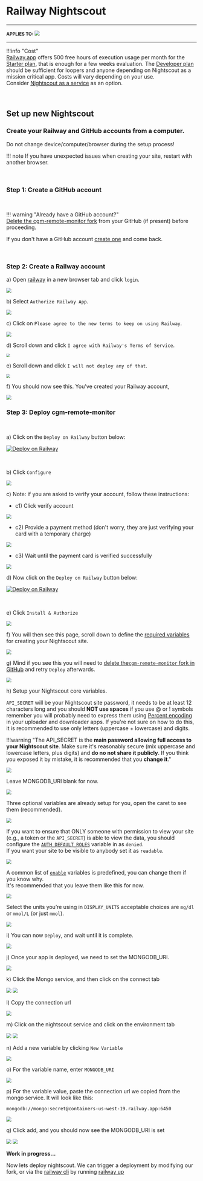 # Railway Nightscout

---

<span style="font-size:smaller;">**APPLIES TO:**</span> <img src="../../img/railway-app-logo.png" style="zoom:80%;" />

---

!!!info "Cost"  
 [Railway.app](https://railway.app/) offers 500 free hours of execution usage per month for the [Starter plan](https://docs.railway.app/reference/plans#starter-plan), that is enough for a few weeks evaluation.
The [Developer plan](https://docs.railway.app/reference/plans#developer-plan-offering) should be sufficient for loopers and anyone depending on Nightscout as a mission critical app. Costs will vary depending on your use.  
 Consider [Nightscout as a service](/#nightscout-as-a-service) as an option.

</br>

## Set up new Nightscout

### Create your Railway and GitHub accounts from a computer.

Do not change device/computer/browser during the setup process!

!!! note
If you have unexpected issues when creating your site, restart with another browser.

</br>

### Step 1: Create a GitHub account

</br>

!!! warning "Already have a GitHub account?"  
    [Delete the cgm-remote-monitor fork](../../../nightscout/github/#delete-your-own-fork-of-cgm-remote-monitor) from your GitHub (if present) before proceeding.

If you don't have a GitHub account [create one](../../../nightscout/github/#create-a-github-account) and come back.

</br>

### Step 2: Create a Railway account

a) Open [railway](https://railway.app) in a new browser tab and click `login`.

<img src="../img/Railway01.png" style="zoom:80%;" />

</br>

b) Select `Authorize Railway App`.

<img src="../img/Railway02.png" style="zoom:80%;" />

</br>

c) Click on `Please agree to the new terms to keep on using Railway`.

<img src="../img/Railway03.png" style="zoom:80%;" />

</br>

d) Scroll down and click `I agree with Railway's Terms of Service`.

<img src="../img/Railway04.png" style="zoom:60%;" />

</br>

e) Scroll down and click `I will not deploy any of that`.

<img src="../img/Railway05.png" style="zoom:60%;" />

</br>

f) You should now see this. You've created your Railway account,

<img src="../img/Railway06.png" style="zoom:80%;" />

</br>

### Step 3: Deploy cgm-remote-monitor

</br>

a) Click on the `Deploy on Railway` button below:

[![Deploy on Railway](https://railway.app/button.svg)](https://railway.app/new/template/XvAfVW)

</br>

b) Click `Configure`

<img src="../img/Railway07.png" style="zoom:80%;" />

</br>

c) Note: if you are asked to verify your account, follow these instructions:

- c1) Click verify account

<img src="../img/Railway18.png" style="zoom:80%;" />

</br>

- c2) Provide a payment method (don't worry, they are just verifying your card with a temporary charge)

<img src="../img/Railway19.png" style="zoom:80%;" />

</br>

- c3) Wait until the payment card is verified successfully

<img src="../img/Railway20.png" style="zoom:80%;" />

</br>

d) Now click on the `Deploy on Railway` button below:

[![Deploy on Railway](https://railway.app/button.svg)](https://railway.app/new/template/XvAfVW)

</br>

e) Click `Install & Authorize`

<img src="../img/Railway08.png" style="zoom:80%;" />

</br>

f) You will then see this page, scroll down to define the [required variables](../../../nightscout/setup_variables/#required-variables) for creating your Nightscout site.

<img src="../img/Railway09.png" style="zoom:80%;" />

</br>

g) Mind if you see this you will need to [delete the`cgm-remote-monitor` fork in GitHub](../../../nightscout/github/#delete-your-own-fork-of-cgm-remote-monitor) and retry `Deploy` afterwards.

<img src="../img/Railway17.png" style="zoom:80%;" />

</br>

h) Setup your Nightscout core variables.

`API_SECRET` will be your Nightscout site password, it needs to be at least 12 characters long and you should **NOT use spaces** if you use @ or ! symbols remember you will probably need to express them using [Percent encoding](https://en.wikipedia.org/wiki/Percent-encoding#Percent-encoding_reserved_characters) in your uploader and downloader apps. If you're not sure on how to do this, it is recommended to use only letters (uppercase + lowercase) and digits.

!!!warning "The API_SECRET is the **main password allowing full access to your Nightscout site**. Make sure it's reasonably secure (mix uppercase and lowercase letters, plus digits) and **do no not share it publicly**. If you think you exposed it by mistake, it is recommended that you **change it**."

<img src="../img/Railway10.png" style="zoom:80%;" />

Leave MONGODB_URI blank for now.

<img src="../img/Railway21.png" style="zoom:80%;" />

Three optional variables are already setup for you, open the caret to see them (recommended).

<img src="../img/Railway15.png" style="zoom:80%;" />

If you want to ensure that ONLY someone with permission to view your site (e.g., a token or the `API_SECRET`) is able to view the data, you should configure the [`AUTH_DEFAULT_ROLES`](../setup_variables/#auth_default_roles) variable in as `denied`.  
If you want your site to be visible to anybody set it as `readable`.

<img src="../img/Railway11.png" style="zoom:80%;" />

A common list of [`enable`](../../../nightscout/setup_variables/#enable) variables is predefined, you can change them if you know why.  
It's recommended that you leave them like this for now.

<img src="../img/Railway14.png" style="zoom:80%;" />

Select the units you’re using in `DISPLAY_UNITS` acceptable choices are `mg/dl` or `mmol/L` (or just `mmol`).

<img src="../img/Railway13.png" style="zoom:80%;" />

</br>

i) You can now `Deploy`, and wait until it is complete.

<img src="../img/Railway16.png" style="zoom:80%;" />

</br>

j) Once your app is deployed, we need to set the MONGODB_URI.

<img src="../img/Railway22.png" style="zoom:80%;" />

</br>

k) Click the Mongo service, and then click on the connect tab

<img src="../img/Railway23.png" style="zoom:80%;" />

<img src="../img/Railway24.png" style="zoom:80%;" />

</br>

l) Copy the connection url

<img src="../img/Railway25.png" style="zoom:80%;" />

</br>

m) Click on the nightscout service and click on the environment tab

<img src="../img/Railway26.png" style="zoom:80%;" />
<img src="../img/Railway27.png" style="zoom:80%;" />

</br>

n) Add a new variable by clicking `New Variable`

<img src="../img/Railway28.png" style="zoom:80%;" />

</br>

o) For the variable name, enter `MONGODB_URI`

<img src="../img/Railway29.png" style="zoom:80%;" />

</br>

p) For the variable value, paste the connection url we copied from the mongo service. It will look like this:

`mongodb://mongo:secret@containers-us-west-19.railway.app:6450`

<img src="../img/Railway30.png" style="zoom:80%;" />

</br>

q) Click add, and you should now see the MONGODB_URI is set

<img src="../img/Railway31.png" style="zoom:80%;" />
<img src="../img/Railway32.png" style="zoom:80%;" />

</br>

**Work in progress...**

Now lets deploy nightscout. We can trigger a deployment by modifying our fork, or via the [railway cli](https://docs.railway.app/develop/cli) by running [railway up](https://docs.railway.app/develop/cli#deploy)
